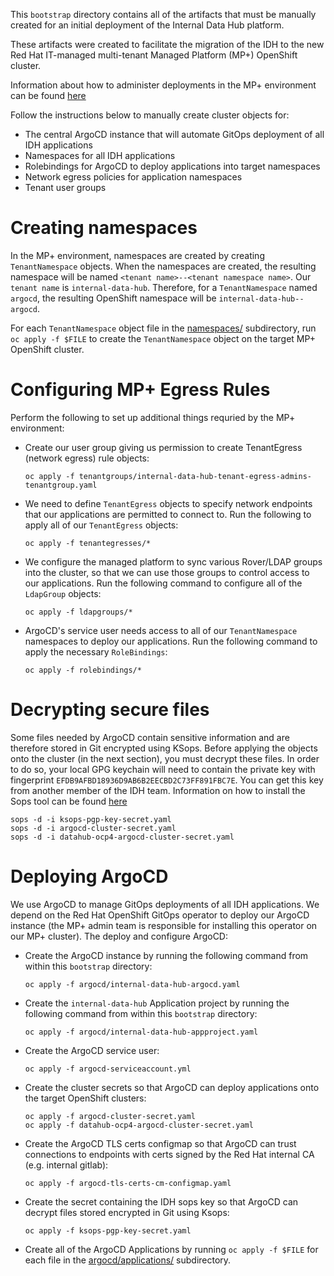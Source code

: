 This `bootstrap` directory contains all of the artifacts that must be
manually created for an initial deployment of the Internal Data Hub platform.

These artifacts were created to facilitate the migration of the IDH to the new
Red Hat IT-managed multi-tenant Managed Platform (MP+) OpenShift cluster.

Information about how to administer deployments in the MP+ environment can be
found [here](https://source.redhat.com/departments/it/devit/it-infrastructure/itcloudservices/itocp/managedplatformplushub/mppluswiki/user_tenant_onboarding_and_administration)

Follow the instructions below to manually create cluster objects for:
* The central ArgoCD instance that will automate GitOps deployment of all
  IDH applications
* Namespaces for all IDH applications
* Rolebindings for ArgoCD to deploy applications into target namespaces
* Network egress policies for application namespaces
* Tenant user groups

# Creating namespaces

In the MP+ environment, namespaces are created by creating `TenantNamespace` objects.
When the namespaces are created, the resulting namespace will be named `<tenant name>--<tenant namespace name>`.
Our `tenant name` is `internal-data-hub`. Therefore, for a `TenantNamespace` named `argocd`, the resulting
OpenShift namespace will be `internal-data-hub--argocd`.

For each `TenantNamespace` object file in the [namespaces/](namespaces/) subdirectory,
run `oc apply -f $FILE` to create the `TenantNamespace` object on the target MP+
OpenShift cluster.

# Configuring MP+ Egress Rules

Perform the following to set up additional things requried by the MP+ environment:

* Create our user group giving us permission to create TenantEgress (network egress) rule
  objects:
  ```
  oc apply -f tenantgroups/internal-data-hub-tenant-egress-admins-tenantgroup.yaml
  ```

* We need to define `TenantEgress` objects to specify network endpoints that our applications
  are permitted to connect to. Run the following to apply all of our `TenantEgress` objects:
  ```
  oc apply -f tenantegresses/*
  ```

* We configure the managed platform to sync various Rover/LDAP groups into the cluster, so that we can
  use those groups to control access to our applications. Run the following command to configure all of the
  `LdapGroup` objects:
  ```
  oc apply -f ldapgroups/*
  ```

* ArgoCD's service user needs access to all of our `TenantNamespace` namespaces to deploy our applications. Run
  the following command to apply the necessary `RoleBindings`:
  ```
  oc apply -f rolebindings/*
  ```

# Decrypting secure files

Some files needed by ArgoCD contain sensitive information and are therefore stored in Git encrypted
using KSops. Before applying the objects onto the cluster (in the next section), you must decrypt these files.
In order to do so, your local GPG keychain will need to contain the private key with fingerprint
`EFDB9AFBD18936D9AB6B2EECBD2C73FF891FBC7E`. You can get this key from another member of the IDH team.
Information on how to install the Sops tool can be found [here](https://github.com/getsops/sops)

```
sops -d -i ksops-pgp-key-secret.yaml
sops -d -i argocd-cluster-secret.yaml
sops -d -i datahub-ocp4-argocd-cluster-secret.yaml
```

# Deploying ArgoCD

We use ArgoCD to manage GitOps deployments of all IDH applications. We depend on the
Red Hat OpenShift GitOps operator to deploy our ArgoCD instance (the MP+ admin team
is responsible for installing this operator on our MP+ cluster). The deploy and configure
ArgoCD:

* Create the ArgoCD instance by running the following command from within this `bootstrap` directory:
  ```
  oc apply -f argocd/internal-data-hub-argocd.yaml
  ```
* Create the `internal-data-hub` Application project by running the following command from within this `bootstrap` directory:
  ```
  oc apply -f argocd/internal-data-hub-appproject.yaml
  ```
* Create the ArgoCD service user:
  ```
  oc apply -f argocd-serviceaccount.yml
  ```
* Create the cluster secrets so that ArgoCD can deploy applications onto the target OpenShift clusters:
  ```
  oc apply -f argocd-cluster-secret.yaml
  oc apply -f datahub-ocp4-argocd-cluster-secret.yaml
  ```
* Create the ArgoCD TLS certs configmap so that ArgoCD can trust connections to endpoints with certs signed
  by the Red Hat internal CA (e.g. internal gitlab):
  ```
  oc apply -f argocd-tls-certs-cm-configmap.yaml
  ```
* Create the secret containing the IDH sops key so that ArgoCD can decrypt files stored encrypted in Git using Ksops:
  ```
  oc apply -f ksops-pgp-key-secret.yaml
  ```
* Create all of the ArgoCD Applications by running `oc apply -f $FILE` for each file in the
  [argocd/applications/](argocd/applications/) subdirectory.
